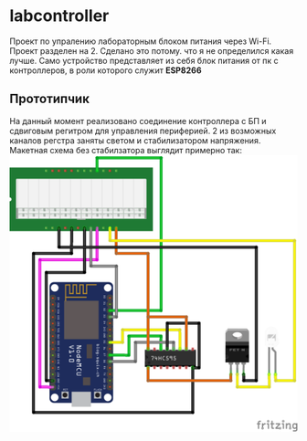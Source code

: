# labcontroller
Проект по упралению лабораторным блоком питания через Wi-Fi.
Проект разделен на 2. Сделано это потому. что я не определился какая лучше. Само устройство представляет из себя блок питания от пк с контроллеров, в роли которого служит **ESP8266**
## Прототипчик
На данный момент реализовано соединение контроллера с БП и сдвиговым регитром для управления периферией. 2 из возможных каналов регстра заняты светом и стабилизатором напряжения.
Макетная схема без стабилзатора выглядит примерно так:
![alt text](https://github.com/MrSyabro/labcontroller/raw/master/connections_bb.png)
